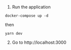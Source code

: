 1. Run the application

```
docker-compose up -d
```

then

```
yarn dev
```

2. Go to http://localhost:3000
